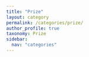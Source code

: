 ```yaml
---
title: "Prize"
layout: category
permalink: /categories/prize/
author_profile: true
taxonomy: Prize
sidebar:
  nav: "categories"
---
```

